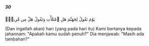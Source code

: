 ##### 30

<span class="ayah">يَوْمَ نَقُولُ لِجَهَنَّمَ هَلِ ٱمْتَلَأْتِ وَتَقُولُ هَلْ مِن مَّزِيدٍۢ</span>

<span class="ayah_translation">(Dan ingatlah akan) hari (yang pada hari itu) Kami bertanya kepada jahannam: "Apakah kamu sudah penuh?" Dia menjawab: "Masih ada tambahan?"</span>
